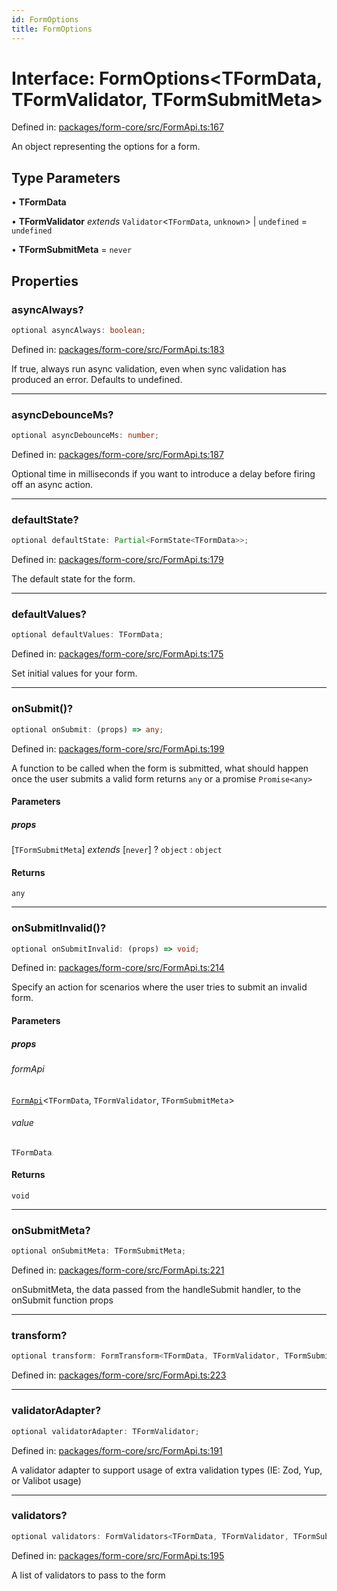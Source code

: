 ```yaml
---
id: FormOptions
title: FormOptions
---
```


# Interface: FormOptions\<TFormData, TFormValidator, TFormSubmitMeta\>

Defined in: [packages/form-core/src/FormApi.ts:167](https://github.com/TanStack/form/blob/main/packages/form-core/src/FormApi.ts#L167)

An object representing the options for a form.

## Type Parameters

• **TFormData**

• **TFormValidator** *extends* `Validator`\<`TFormData`, `unknown`\> \| `undefined` = `undefined`

• **TFormSubmitMeta** = `never`

## Properties

### asyncAlways?

```ts
optional asyncAlways: boolean;
```

Defined in: [packages/form-core/src/FormApi.ts:183](https://github.com/TanStack/form/blob/main/packages/form-core/src/FormApi.ts#L183)

If true, always run async validation, even when sync validation has produced an error. Defaults to undefined.

***

### asyncDebounceMs?

```ts
optional asyncDebounceMs: number;
```

Defined in: [packages/form-core/src/FormApi.ts:187](https://github.com/TanStack/form/blob/main/packages/form-core/src/FormApi.ts#L187)

Optional time in milliseconds if you want to introduce a delay before firing off an async action.

***

### defaultState?

```ts
optional defaultState: Partial<FormState<TFormData>>;
```

Defined in: [packages/form-core/src/FormApi.ts:179](https://github.com/TanStack/form/blob/main/packages/form-core/src/FormApi.ts#L179)

The default state for the form.

***

### defaultValues?

```ts
optional defaultValues: TFormData;
```

Defined in: [packages/form-core/src/FormApi.ts:175](https://github.com/TanStack/form/blob/main/packages/form-core/src/FormApi.ts#L175)

Set initial values for your form.

***

### onSubmit()?

```ts
optional onSubmit: (props) => any;
```

Defined in: [packages/form-core/src/FormApi.ts:199](https://github.com/TanStack/form/blob/main/packages/form-core/src/FormApi.ts#L199)

A function to be called when the form is submitted, what should happen once the user submits a valid form returns `any` or a promise `Promise<any>`

#### Parameters

##### props

\[`TFormSubmitMeta`\] *extends* \[`never`\] ? `object` : `object`

#### Returns

`any`

***

### onSubmitInvalid()?

```ts
optional onSubmitInvalid: (props) => void;
```

Defined in: [packages/form-core/src/FormApi.ts:214](https://github.com/TanStack/form/blob/main/packages/form-core/src/FormApi.ts#L214)

Specify an action for scenarios where the user tries to submit an invalid form.

#### Parameters

##### props

###### formApi

[`FormApi`](../classes/formapi.md)\<`TFormData`, `TFormValidator`, `TFormSubmitMeta`\>

###### value

`TFormData`

#### Returns

`void`

***

### onSubmitMeta?

```ts
optional onSubmitMeta: TFormSubmitMeta;
```

Defined in: [packages/form-core/src/FormApi.ts:221](https://github.com/TanStack/form/blob/main/packages/form-core/src/FormApi.ts#L221)

onSubmitMeta, the data passed from the handleSubmit handler, to the onSubmit function props

***

### transform?

```ts
optional transform: FormTransform<TFormData, TFormValidator, TFormSubmitMeta>;
```

Defined in: [packages/form-core/src/FormApi.ts:223](https://github.com/TanStack/form/blob/main/packages/form-core/src/FormApi.ts#L223)

***

### validatorAdapter?

```ts
optional validatorAdapter: TFormValidator;
```

Defined in: [packages/form-core/src/FormApi.ts:191](https://github.com/TanStack/form/blob/main/packages/form-core/src/FormApi.ts#L191)

A validator adapter to support usage of extra validation types (IE: Zod, Yup, or Valibot usage)

***

### validators?

```ts
optional validators: FormValidators<TFormData, TFormValidator, TFormSubmitMeta>;
```

Defined in: [packages/form-core/src/FormApi.ts:195](https://github.com/TanStack/form/blob/main/packages/form-core/src/FormApi.ts#L195)

A list of validators to pass to the form
